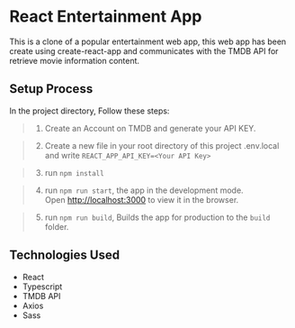 
# React Entertainment App

This is a clone of a popular entertainment web app, this web app has been create using create-react-app and communicates with the TMDB API for retrieve movie information content.

## Setup Process

In the project directory, Follow these steps:

> 1. Create an Account on TMDB and generate your API KEY.

> 2. Create a new file in your root directory of this project .env.local and write `REACT_APP_API_KEY=<Your API Key>`

> 3. run `npm install`

> 4. run `npm run start`, the app in the development mode.\
Open [http://localhost:3000](http://localhost:3000) to view it in the browser.

> 5. run `npm run build`, Builds the app for production to the `build` folder.

## Technologies Used

* React
* Typescript
* TMDB API
* Axios
* Sass